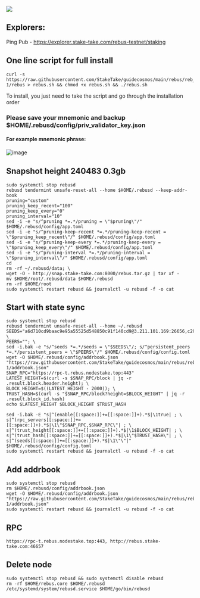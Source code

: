 ![](https://i.yapx.ru/RTuEU.jpg)

## Explorers:
Ping Pub - https://explorer.stake-take.com/rebus-testnet/staking
## One line script for full install
```
curl -s https://raw.githubusercontent.com/StakeTake/guidecosmos/main/rebus/reb_3333-1/rebus > rebus.sh && chmod +x rebus.sh && ./rebus.sh
```
To install, you just need to take the script and go through the installation order
### Please save your mnemonic and backup $HOME/.rebusd/config/priv_validator_key.json
#### For example mnemonic phrase:
![image](https://user-images.githubusercontent.com/93165931/184551172-16cb2f1a-3145-4e5b-8092-c966e2f3e5ef.png)
## Snapshot height 240483 0.3gb
```
sudo systemctl stop rebusd
rebusd tendermint unsafe-reset-all --home $HOME/.rebusd --keep-addr-book
pruning="custom"
pruning_keep_recent="100"
pruning_keep_every="0"
pruning_interval="10"
sed -i -e "s/^pruning *=.*/pruning = \"$pruning\"/" $HOME/.rebusd/config/app.toml
sed -i -e "s/^pruning-keep-recent *=.*/pruning-keep-recent = \"$pruning_keep_recent\"/" $HOME/.rebusd/config/app.toml
sed -i -e "s/^pruning-keep-every *=.*/pruning-keep-every = \"$pruning_keep_every\"/" $HOME/.rebusd/config/app.toml
sed -i -e "s/^pruning-interval *=.*/pruning-interval = \"$pruning_interval\"/" $HOME/.rebusd/config/app.toml
cd
rm -rf ~/.rebusd/data; \
wget -O - http://snap.stake-take.com:8000/rebus.tar.gz | tar xf -
mv $HOME/root/.rebusd/data $HOME/.rebusd
rm -rf $HOME/root
sudo systemctl restart rebusd && journalctl -u rebusd -f -o cat
```
## Start with state sync
```
sudo systemctl stop rebusd
rebusd tendermint unsafe-reset-all --home ~/.rebusd
SEEDS="a6d710cd9baac9e95a55525d548850c91f140cd9@3.211.101.169:26656,c296ee829f137cfe020ff293b6fc7d7c3f5eeead@54.157.52.47:26656"; \
PEERS=""; \
sed -i.bak -e "s/^seeds *=.*/seeds = \"$SEEDS\"/; s/^persistent_peers *=.*/persistent_peers = \"$PEERS\"/" $HOME/.rebusd/config/config.toml
wget -O $HOME/.rebusd/config/addrbook.json "https://raw.githubusercontent.com/StakeTake/guidecosmos/main/rebus/reb_3333-1/addrbook.json"
SNAP_RPC="https://rpc-t.rebus.nodestake.top:443"
LATEST_HEIGHT=$(curl -s $SNAP_RPC/block | jq -r .result.block.header.height); \
BLOCK_HEIGHT=$((LATEST_HEIGHT - 2000)); \
TRUST_HASH=$(curl -s "$SNAP_RPC/block?height=$BLOCK_HEIGHT" | jq -r .result.block_id.hash)
echo $LATEST_HEIGHT $BLOCK_HEIGHT $TRUST_HASH

sed -i.bak -E "s|^(enable[[:space:]]+=[[:space:]]+).*$|\1true| ; \
s|^(rpc_servers[[:space:]]+=[[:space:]]+).*$|\1\"$SNAP_RPC,$SNAP_RPC\"| ; \
s|^(trust_height[[:space:]]+=[[:space:]]+).*$|\1$BLOCK_HEIGHT| ; \
s|^(trust_hash[[:space:]]+=[[:space:]]+).*$|\1\"$TRUST_HASH\"| ; \
s|^(seeds[[:space:]]+=[[:space:]]+).*$|\1\"\"|" $HOME/.rebusd/config/config.toml
sudo systemctl restart rebusd && journalctl -u rebusd -f -o cat
```
## Add addrbook
```
sudo systemctl stop rebusd
rm $HOME/.rebusd/config/addrbook.json
wget -O $HOME/.rebusd/config/addrbook.json "https://raw.githubusercontent.com/StakeTake/guidecosmos/main/rebus/reb_3333-1/addrbook.json"
sudo systemctl restart rebusd && journalctl -u rebusd -f -o cat
```
## RPC
```
https://rpc-t.rebus.nodestake.top:443, http://rebus.stake-take.com:46657
```
## Delete node
```
sudo systemctl stop rebusd && sudo systemctl disable rebusd
rm -rf $HOME/rebus.core $HOME/.rebusd /etc/systemd/system/rebusd.service $HOME/go/bin/rebusd
```

